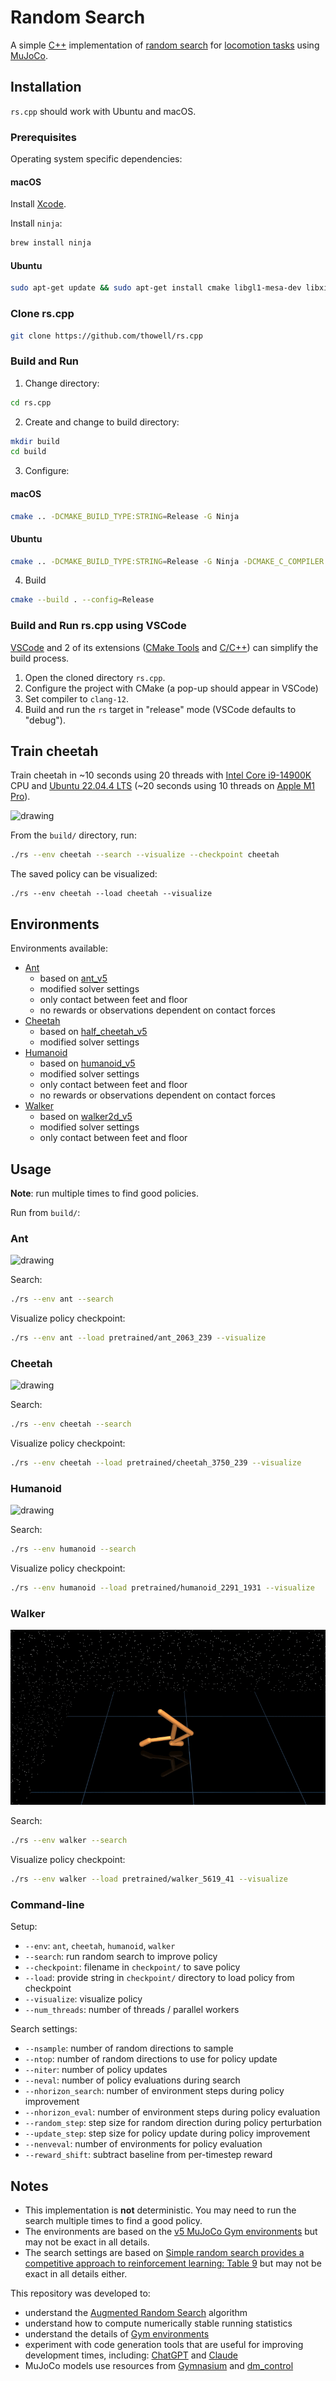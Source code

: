 # Random Search
A simple [C++](https://en.wikipedia.org/wiki/C%2B%2B) implementation of [random search](https://arxiv.org/abs/1803.07055) for [locomotion tasks](https://github.com/openai/gym/tree/master/gym/envs/mujoco) using [MuJoCo](https://mujoco.org/).

## Installation
`rs.cpp` should work with Ubuntu and macOS.

### Prerequisites
Operating system specific dependencies:

#### macOS
Install [Xcode](https://developer.apple.com/xcode/).

Install `ninja`:
```sh
brew install ninja
```

#### Ubuntu
```sh
sudo apt-get update && sudo apt-get install cmake libgl1-mesa-dev libxinerama-dev libxcursor-dev libxrandr-dev libxi-dev ninja-build clang-12
```

### Clone rs.cpp
```sh
git clone https://github.com/thowell/rs.cpp
```

### Build and Run
1. Change directory:
```sh
cd rs.cpp
```

2. Create and change to build directory:
```sh
mkdir build
cd build
```

3. Configure:

#### macOS
```sh
cmake .. -DCMAKE_BUILD_TYPE:STRING=Release -G Ninja
```

#### Ubuntu
```sh
cmake .. -DCMAKE_BUILD_TYPE:STRING=Release -G Ninja -DCMAKE_C_COMPILER:STRING=clang-12 -DCMAKE_CXX_COMPILER:STRING=clang++-12
```

4. Build
```sh
cmake --build . --config=Release
```

### Build and Run rs.cpp using VSCode
[VSCode](https://code.visualstudio.com/) and 2 of its
extensions ([CMake Tools](https://marketplace.visualstudio.com/items?itemName=ms-vscode.cmake-tools)
and [C/C++](https://marketplace.visualstudio.com/items?itemName=ms-vscode.cpptools))
can simplify the build process.

1. Open the cloned directory `rs.cpp`.
2. Configure the project with CMake (a pop-up should appear in VSCode)
3. Set compiler to `clang-12`.
4. Build and run the `rs` target in "release" mode (VSCode defaults to
   "debug").

## Train cheetah
Train cheetah in ~10 seconds using 20 threads with [Intel Core i9-14900K](https://www.intel.com/content/www/us/en/products/sku/236773/intel-core-i9-processor-14900k-36m-cache-up-to-6-00-ghz/specifications.html) CPU and [Ubuntu 22.04.4 LTS](https://releases.ubuntu.com/jammy/) (~20 seconds using 10 threads on [Apple M1 Pro](https://support.apple.com/en-us/111901)).

<img src="assets/cheetah.gif" alt="drawing" />

From the `build/` directory, run:
```sh
./rs --env cheetah --search --visualize --checkpoint cheetah
```

The saved policy can be visualized:
```
./rs --env cheetah --load cheetah --visualize
```


## Environments
Environments available:

- [Ant](rs/envs/ant.py)
  - based on [ant_v5](https://github.com/Farama-Foundation/Gymnasium/blob/main/gymnasium/envs/mujoco/ant_v5.py)
  - modified solver settings
  - only contact between feet and floor
  - no rewards or observations dependent on contact forces
- [Cheetah](rs/envs/cheetah.py)
  - based on [half_cheetah_v5](https://github.com/Farama-Foundation/Gymnasium/blob/main/gymnasium/envs/mujoco/half_cheetah_v5.py)
  - modified solver settings
- [Humanoid](rs/envs/humanoid.py)
  - based on [humanoid_v5](https://github.com/Farama-Foundation/Gymnasium/blob/main/gymnasium/envs/mujoco/humanoid_v5.py)
  - modified solver settings
  - only contact between feet and floor
  - no rewards or observations dependent on contact forces
- [Walker](rs/envs/walker.py)
  - based on [walker2d_v5](https://github.com/Farama-Foundation/Gymnasium/blob/main/gymnasium/envs/mujoco/walker2d_v5.py)
  - modified solver settings
  - only contact between feet and floor


## Usage
**Note**: run multiple times to find good policies.

Run from `build/`:

### Ant
<img src="assets/ant.gif" alt="drawing" />

Search:
```sh
./rs --env ant --search
```

Visualize policy checkpoint:
```sh
./rs --env ant --load pretrained/ant_2063_239 --visualize
```

### Cheetah
<img src="assets/cheetah.gif" alt="drawing" />

Search:
```sh
./rs --env cheetah --search
```

Visualize policy checkpoint:
```sh
./rs --env cheetah --load pretrained/cheetah_3750_239 --visualize
```

### Humanoid
<img src="assets/humanoid.gif" alt="drawing" />

Search:
```sh
./rs --env humanoid --search
```

Visualize policy checkpoint:
```sh
./rs --env humanoid --load pretrained/humanoid_2291_1931 --visualize
```

### Walker
<img src="assets/walker.gif" alt="drawing" />

Search:
```sh
./rs --env walker --search
```

Visualize policy checkpoint:
```sh
./rs --env walker --load pretrained/walker_5619_41 --visualize
```

### Command-line
Setup:
- `--env`: `ant`, `cheetah`, `humanoid`, `walker`
- `--search`: run random search to improve policy
- `--checkpoint`: filename in `checkpoint/` to save policy
- `--load`: provide string in `checkpoint/` 
directory to load policy from checkpoint
- `--visualize`: visualize policy 
- `--num_threads`: number of threads / parallel workers

Search settings:
- `--nsample`: number of random directions to sample
- `--ntop`: number of random directions to use for policy update
- `--niter`: number of policy updates
- `--neval`: number of policy evaluations during search
- `--nhorizon_search`: number of environment steps during policy improvement
- `--nhorizon_eval`: number of environment steps during policy evaluation
- `--random_step`: step size for random direction during policy perturbation
- `--update_step`: step size for policy update during policy improvement
- `--nenveval`: number of environments for policy evaluation
- `--reward_shift`: subtract baseline from per-timestep reward


## Notes
- This implementation is **not** deterministic. You may need to run the search multiple times to find a good policy.
- The environments are based on the [v5 MuJoCo Gym environments](https://github.com/Farama-Foundation/Gymnasium/tree/main/gymnasium/envs/mujoco) but may not be exact in all details.
- The search settings are based on [Simple random search provides a competitive approach to reinforcement learning: Table 9](https://arxiv.org/abs/1803.07055) but may not be exact in all details either.
  
This repository was developed to:
- understand the [Augmented Random Search](https://arxiv.org/abs/1803.07055) algorithm
- understand how to compute numerically stable running statistics
- understand the details of [Gym environments](https://github.com/openai/gym)
- experiment with code generation tools that are useful for improving development times, including: [ChatGPT](https://pytorch.org/cppdocs/) and [Claude](https://claude.ai/)
- MuJoCo models use resources from [Gymnasium](https://github.com/Farama-Foundation/Gymnasium/tree/main/gymnasium/envs/mujoco) and [dm_control](https://github.com/google-deepmind/dm_control)
